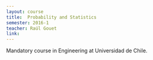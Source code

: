 ```yaml
---
layout: course
title:  Probability and Statistics
semester: 2016-1
teacher: Raúl Gouet
link: 
---
```


Mandatory course in Engineering at Universidad de Chile.

